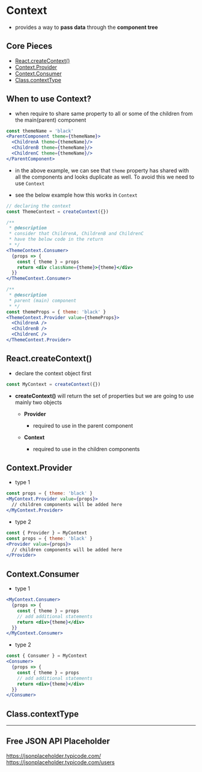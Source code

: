 # Context

- provides a way to **pass data** through the **component tree**

## Core Pieces

- [React.createContext()](https://reactjs.org/docs/context.html#reactcreatecontext)
- [Context.Provider](https://reactjs.org/docs/context.html#contextprovider)
- [Context.Consumer](https://reactjs.org/docs/context.html#contextconsumer)
- [Class.contextType](https://reactjs.org/docs/context.html#classcontexttype)

## When to use Context?

- when require to share same property to all or some of the children from the main(parent) component

```jsx
const themeName = 'black'
<ParentComponent theme={themeName}>
  <ChildrenA theme={themeName}/>
  <ChildrenB theme={themeName}/>
  <ChildrenC theme={themeName}/>
</ParentComponent>
```

- in the above example, we can see that `theme` property has shared with all the components and looks duplicate as well. To avoid this we need to use `Context`

- see the below example how this works in `Context`

```jsx
// declaring the context
const ThemeContext = createContext({})

/**
 * @description
 * consider that ChildrenA, ChildrenB and ChildrenC
 * have the below code in the return
 * */
<ThemeContext.Consumer>
  {props => {
    const { theme } = props
    return <div className={theme}>{theme}</div>
  }}
</ThemeContext.Consumer>

/**
 * @description
 * parent (main) component
 * */
const themeProps = { theme: 'black' }
<ThemeContext.Provider value={themeProps}>
  <ChildrenA />
  <ChildrenB />
  <ChildrenC />
</ThemeContext.Provider>
```

## React.createContext()

- declare the context object first

```jsx
const MyContext = createContext({})
```

- **createContext()** will return the set of properties but we are going to use mainly two objects

  - **Provider**

    - required to use in the parent component

  - **Context**

    - required to use in the children components

## Context.Provider

- type 1

```jsx
const props = { theme: 'black' }
<MyContext.Provider value={props}>
  // children components will be added here
</MyContext.Provider>
```

- type 2

```jsx
const { Provider } = MyContext
const props = { theme: 'black' }
<Provider value={props}>
  // children components will be added here
</Provider>
```

## Context.Consumer

- type 1

```jsx
<MyContext.Consumer>
  {props => {
    const { theme } = props
    // add additional statements
    return <div>{theme}</div>
  }}
</MyContext.Consumer>
```

- type 2

```jsx
const { Consumer } = MyContext
<Consumer>
  {props => {
    const { theme } = props
    // add additional statements
    return <div>{theme}</div>
  }}
</Consumer>
```

## Class.contextType

---

## Free JSON API Placeholder

https://jsonplaceholder.typicode.com/
https://jsonplaceholder.typicode.com/users
